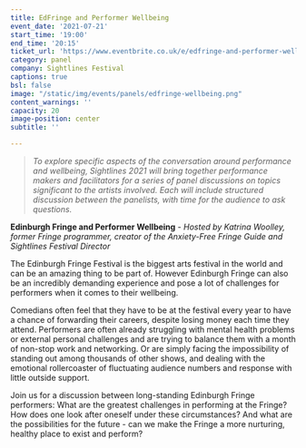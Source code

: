 ```yaml
---
title: EdFringe and Performer Wellbeing
event_date: '2021-07-21'
start_time: '19:00'
end_time: '20:15'
ticket_url: 'https://www.eventbrite.co.uk/e/edfringe-and-performer-wellbeing-sightlines-panel-discussions-tickets-162472251879'
category: panel
company: Sightlines Festival
captions: true
bsl: false
image: "/static/img/events/panels/edfringe-wellbeing.png"
content_warnings: ''
capacity: 20
image-position: center
subtitle: ''

---
```

> _To explore specific aspects of the conversation around performance and wellbeing, Sightlines 2021 will bring together performance makers and facilitators for a series of panel discussions on topics significant to the artists involved. Each will include structured discussion between the panelists, with time for the audience to ask questions._ 

**Edinburgh Fringe and Performer Wellbeing** - _Hosted by Katrina Woolley, former Fringe programmer, creator of the Anxiety-Free Fringe Guide and Sightlines Festival Director_ 

The Edinburgh Fringe Festival is the biggest arts festival in the world and can be an amazing thing to be part of. However Edinburgh Fringe can also be an incredibly demanding experience and pose a lot of challenges for performers when it comes to their wellbeing. 

Comedians often feel that they have to be at the festival every year to have a chance of forwarding their careers, despite losing money each time they attend. Performers are often already struggling with mental health problems or external personal challenges and are trying to balance them with a month of non-stop work and networking. Or are simply facing the impossibility of standing out among thousands of other shows, and dealing with the emotional rollercoaster of fluctuating audience numbers and response with little outside support. 

Join us for a discussion between long-standing Edinburgh Fringe performers: What are the greatest challenges in performing at the Fringe? How does one look after oneself under these circumstances? And what are the possibilities for the future - can we make the Fringe a more nurturing, healthy place to exist and perform?